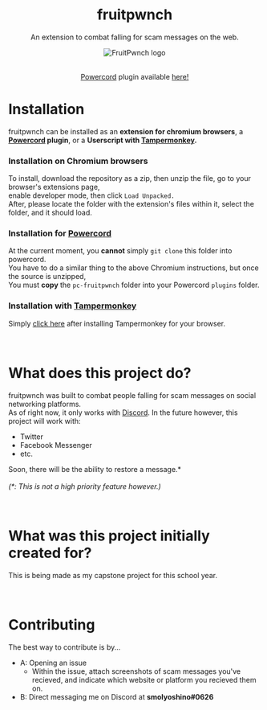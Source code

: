 <div align="center">
  <h1>fruitpwnch</h1>
  <p>An extension to combat falling for scam messages on the web.</p>
  <img src="https://github.com/smolyoshino/fruitpwnch-master/blob/master/fruitpwnch.png?raw=true" alt="FruitPwnch logo" />
  <br/>
  <br/>
  <p><a href="https://powercord.dev/">Powercord</a> plugin available <a href="https://github.com/smolyoshino/fruitpwnch-master/tree/master/pc-fruitpwnch">here!</a>
</div>

# Installation
fruitpwnch can be installed as an <b>extension for chromium browsers</b>, a <b><a href="https://powercord.dev/">Powercord</a> plugin</b>, or a <b>Userscript with <a href="https://www.tampermonkey.net/">Tampermonkey</a>.</b><br>
### Installation on Chromium browsers
To install, download the repository as a zip, then unzip the file, go to your browser's extensions page,<br/>
enable developer mode, then click `Load Unpacked.`<br/>
After, please locate the folder with the extension's files within it, select the folder, and it should load.
### Installation for [Powercord](https://powercord.dev/)
At the current moment, you <b>cannot</b> simply `git clone` this folder into powercord.<br/>
You have to do a similar thing to the above Chromium instructions, but once the source is unzipped,<br/>
You must <b>copy</b> the `pc-fruitpwnch` folder into your Powercord `plugins` folder.<br/>
### Installation with [Tampermonkey](https://www.tampermonkey.net/)
Simply [click here](https://github.com/smolyoshino/fruitpwnch-master/raw/master/fruitpwnch-discord.user.js) after installing Tampermonkey for your browser.
<br><br><br>
# What does this project do?
fruitpwnch was built to combat people falling for scam messages on social networking platforms.<br/>
As of right now, it only works with <a href="https://discord.gg/">Discord</a>.
In the future however, this project will work with:
- Twitter
- Facebook Messenger
- etc.

Soon, there will be the ability to restore a message.\*<br/><br/>
<i>(\*: This is not a high priority feature however.)</i>
<br><br><br>
# What was this project initially created for?
This is being made as my capstone project for this school year.
<br><br><br>
# Contributing
The best way to contribute is by...
- A: Opening an issue
  - Within the issue, attach screenshots of scam messages you've recieved, and indicate which website or platform you recieved them on.
- B: Direct messaging me on Discord at <b>smolyoshino#0626</b>
